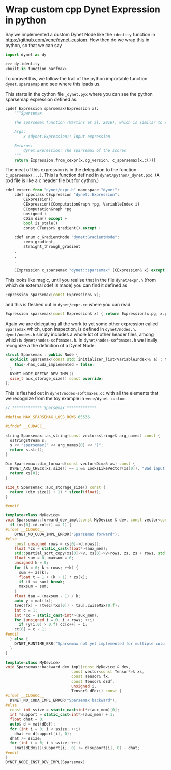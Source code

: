 # Wrap custom cpp Dynet Expression in python

Say we implemented a custom Dynet Node like the `identity` function in https://github.com/vene/dynet-custom. How then do we wrap this in python, so that we can say
```python
import dynet as dy

>>> dy.identity
<built-in function barfmax>
```
To unravel this, we follow the trail of the python importable function `dynet.sparsemap` and see where this leads us.

This starts in the cython file `_dynet.pyx` where you can see the python sparsemap expression defined as:
```python
cpdef Expression sparsemax(Expression x):
    """Sparsemax

    The sparsemax function (Martins et al. 2016), which is similar to softmax, but induces sparse solutions where most of the vector elements are zero. **Note:** This function is not yet implemented on GPU.

    Args:
        x (dynet.Expression): Input expression

    Returns:
        dynet.Expression: The sparsemax of the scores
    """
    return Expression.from_cexpr(x.cg_version, c_sparsemax(x.c()))
```
The meat of this expression is in the delegation to the function `c_sparsemax(...)`. This is function defined in `dynet/python/_dynet.pxd`. (A pxd file is like a c header file but for cython.)
```python
cdef extern from "dynet/expr.h" namespace "dynet":
    cdef cppclass CExpression "dynet::Expression":
        CExpression()
        CExpression(CComputationGraph *pg, VariableIndex i)
        CComputationGraph *pg
        unsigned i
        CDim dim() except +
        bool is_stale()
        const CTensor& gradient() except +

    cdef enum c_GradientMode "dynet:GradientMode":
        zero_gradient,
        straight_through_gradient
    .
    .
    .

    CExpression c_sparsemax "dynet::sparsemax" (CExpression& x) except + #
```
This looks like magic, until you realise that in the file `dynet/expr.h` (from which de external cdef is made) you can find it defined as
```cpp
Expression sparsemax(const Expression& x);
```
and this is fleshed out in `dynet/expr.cc` where you can read
```cpp
Expression sparsemax(const Expression& x) { return Expression(x.pg, x.pg->add_function<Sparsemax>({x.i})); }
```
Again we are delegating all the work to yet some other expression called `Sparsemax` which, upon inspection, is defined in `dynet/nodes.h`. `dynet/nodes.h` simply includes a whole lot of other header files, among which is `dynet/nodes-softmaxes.h`. In `dynet/nodes-softmaxes.h` we finally recognize a the definition of a Dynet Node:
```cpp
struct Sparsemax : public Node {
  explicit Sparsemax(const std::initializer_list<VariableIndex>& a) : Node(a) {
    this->has_cuda_implemented = false;
  }
  DYNET_NODE_DEFINE_DEV_IMPL()
  size_t aux_storage_size() const override;
};
```
This is fleshed out in `dynet/nodes-softmaxes.cc` with all the elements that we recognize from the toy example in `vene/dynet-custom`:
```cpp
// ************* Sparsemax *************

#define MAX_SPARSEMAX_LOSS_ROWS 65536

#ifndef __CUDACC__

string Sparsemax::as_string(const vector<string>& arg_names) const {
  ostringstream s;
  s << "sparsemax(" << arg_names[0] << ")";
  return s.str();
}

Dim Sparsemax::dim_forward(const vector<Dim>& xs) const {
  DYNET_ARG_CHECK(xs.size() == 1 && LooksLikeVector(xs[0]), "Bad input dimensions in Sparsemax: " << xs);
  return xs[0];
}

size_t Sparsemax::aux_storage_size() const {
  return (dim.size() + 1) * sizeof(float);
}

#endif

template<class MyDevice>
void Sparsemax::forward_dev_impl(const MyDevice & dev, const vector<const Tensor*>& xs, Tensor& fx) const {
  if (xs[0]->d.cols() == 1) {
#ifdef __CUDACC__
    DYNET_NO_CUDA_IMPL_ERROR("Sparsemax forward");
#else
    const unsigned rows = xs[0]->d.rows();
    float *zs = static_cast<float*>(aux_mem);
    std::partial_sort_copy(xs[0]->v, xs[0]->v+rows, zs, zs + rows, std::greater<float>());
    float sum = 0, maxsum = 0;
    unsigned k = 0;
    for (k = 0; k < rows; ++k) {
      sum += zs[k];
      float t = 1 + (k + 1) * zs[k];
      if (t <= sum) break;
      maxsum = sum;
    }
    float tau = (maxsum - 1) / k;
    auto y = mat(fx);
    tvec(fx) = (tvec(*xs[0]) - tau).cwiseMax(0.f);
    int c = 1;
    int *cc = static_cast<int*>(aux_mem);
    for (unsigned i = 0; i < rows; ++i)
      if (y(i,0) > 0.f) cc[c++] = i;
    cc[0] = c - 1;
#endif
  } else {
    DYNET_RUNTIME_ERR("Sparsemax not yet implemented for multiple columns");
  }
}

template<class MyDevice>
void Sparsemax::backward_dev_impl(const MyDevice & dev,
                             const vector<const Tensor*>& xs,
                             const Tensor& fx,
                             const Tensor& dEdf,
                             unsigned i,
                             Tensor& dEdxi) const {
#ifdef __CUDACC__
  DYNET_NO_CUDA_IMPL_ERROR("Sparsemax backward");
#else
  const int ssize = static_cast<int*>(aux_mem)[0];
  int *support = static_cast<int*>(aux_mem) + 1;
  float dhat = 0;
  auto& d = mat(dEdf);
  for (int i = 0; i < ssize; ++i)
    dhat += d(support[i], 0);
  dhat /= ssize;
  for (int i = 0; i < ssize; ++i)
    (mat(dEdxi))(support[i], 0) += d(support[i], 0) - dhat;
#endif
}
DYNET_NODE_INST_DEV_IMPL(Sparsemax)
```
